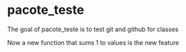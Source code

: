
# pacote_teste

<!-- badges: start -->
<!-- badges: end -->

The goal of pacote_teste is to test git and github for classes

Now a new function that sums 1 to values is the new feature

